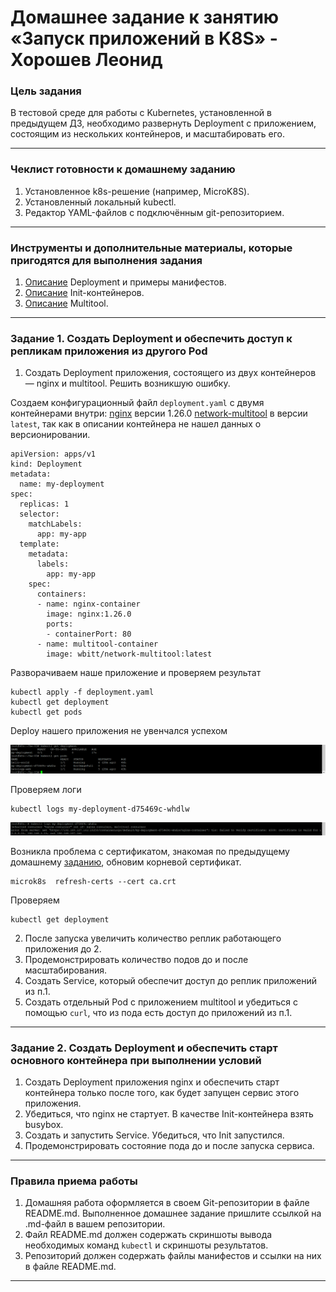 # Домашнее задание к занятию «Запуск приложений в K8S» - Хорошев Леонид

### Цель задания

В тестовой среде для работы с Kubernetes, установленной в предыдущем ДЗ, необходимо развернуть Deployment с приложением, состоящим из нескольких контейнеров, и масштабировать его.

------

### Чеклист готовности к домашнему заданию

1. Установленное k8s-решение (например, MicroK8S).
2. Установленный локальный kubectl.
3. Редактор YAML-файлов с подключённым git-репозиторием.

------

### Инструменты и дополнительные материалы, которые пригодятся для выполнения задания

1. [Описание](https://kubernetes.io/docs/concepts/workloads/controllers/deployment/) Deployment и примеры манифестов.
2. [Описание](https://kubernetes.io/docs/concepts/workloads/pods/init-containers/) Init-контейнеров.
3. [Описание](https://github.com/wbitt/Network-MultiTool) Multitool.

------

### Задание 1. Создать Deployment и обеспечить доступ к репликам приложения из другого Pod

1. Создать Deployment приложения, состоящего из двух контейнеров — nginx и multitool. Решить возникшую ошибку.

Создаем конфигурационный файл `deployment.yaml` c двумя контейнерами внутри: [nginx](https://hub.docker.com/_/nginx) версии 1.26.0 [network-multitool](https://hub.docker.com/r/wbitt/network-multitool) в версии `latest`, так как в описании контейнера не нашел данных о версионировании.
```
apiVersion: apps/v1
kind: Deployment
metadata:
  name: my-deployment
spec:
  replicas: 1
  selector:
    matchLabels:
      app: my-app
  template:
    metadata:
      labels:
        app: my-app
    spec:
      containers:
      - name: nginx-container
        image: nginx:1.26.0
        ports:
        - containerPort: 80
      - name: multitool-container
        image: wbitt/network-multitool:latest
```

Разворачиваем наше приложение и проверяем результат
```
kubectl apply -f deployment.yaml
kubectl get deployment
kubectl get pods
```

Deploy нашего приложения не увенчался успехом

![Alt_text](https://github.com/LeonidKhoroshev/kuber-homeworks/blob/main/1.3/screenshots/k8s1.png)

Проверяем логи
```
kubectl logs my-deployment-d75469c-whdlw
```

![Alt_text](https://github.com/LeonidKhoroshev/kuber-homeworks/blob/main/1.3/screenshots/k8s2.png)

Возникла проблема с сертификатом, знакомая по предыдущему домашнему [заданию](https://github.com/LeonidKhoroshev/kuber-homeworks/blob/main/1.2/1.2.md), обновим корневой сертификат.
```
microk8s  refresh-certs --cert ca.crt
```
Проверяем
```
kubectl get deployment
```


2. После запуска увеличить количество реплик работающего приложения до 2.
3. Продемонстрировать количество подов до и после масштабирования.
4. Создать Service, который обеспечит доступ до реплик приложений из п.1.
5. Создать отдельный Pod с приложением multitool и убедиться с помощью `curl`, что из пода есть доступ до приложений из п.1.

------

### Задание 2. Создать Deployment и обеспечить старт основного контейнера при выполнении условий

1. Создать Deployment приложения nginx и обеспечить старт контейнера только после того, как будет запущен сервис этого приложения.
2. Убедиться, что nginx не стартует. В качестве Init-контейнера взять busybox.
3. Создать и запустить Service. Убедиться, что Init запустился.
4. Продемонстрировать состояние пода до и после запуска сервиса.

------

### Правила приема работы

1. Домашняя работа оформляется в своем Git-репозитории в файле README.md. Выполненное домашнее задание пришлите ссылкой на .md-файл в вашем репозитории.
2. Файл README.md должен содержать скриншоты вывода необходимых команд `kubectl` и скриншоты результатов.
3. Репозиторий должен содержать файлы манифестов и ссылки на них в файле README.md.

------
